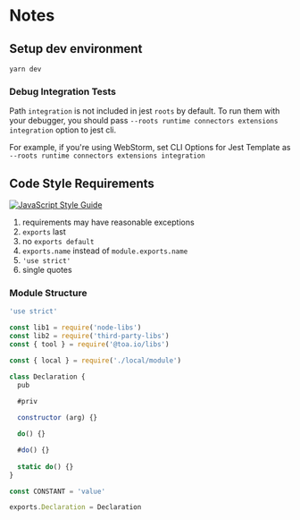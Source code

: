 # Notes

## Setup dev environment
`yarn dev`

### Debug Integration Tests
Path `integration` is not included in jest `roots` by default. To run them with your debugger, 
you should pass `--roots runtime connectors extensions integration` option to jest cli. 

For example, if you're using WebStorm, set CLI Options for Jest Template as `--roots runtime connectors extensions integration`

## Code Style Requirements
[![JavaScript Style Guide](https://img.shields.io/badge/code_style-standard-brightgreen.svg)](https://standardjs.com)
1. requirements may have reasonable exceptions
2. `exports` last
3. no `exports default`
4. `exports.name` instead of `module.exports.name`
5. `'use strict'`
6. single quotes

### Module Structure
```javascript
'use strict'

const lib1 = require('node-libs')
const lib2 = require('third-party-libs')
const { tool } = require('@toa.io/libs')

const { local } = require('./local/module')

class Declaration {
  pub
  
  #priv

  constructor (arg) {}

  do() {}

  #do() {}
  
  static do() {}
}

const CONSTANT = 'value'

exports.Declaration = Declaration
```

